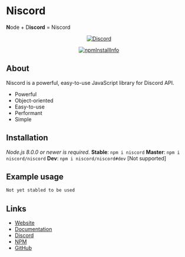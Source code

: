 # Niscord
**N**ode + D**iscord** = Niscord
<div align="center">
  <p>
    <a href="https://discord.gg/hga9SeN"><img src="https://discordapp.com/api/guilds/469539054371864606/embed.png" alt="Discord" /></a>
  </p>
  <p>
    <a href="https://nodei.co/npm/niscord/"><img src="https://nodei.co/npm/niscord.png?downloads=true&stars=true" alt="npmInstallInfo" /></a>
  </p>
</div>

## About
Niscord is a powerful, easy-to-use JavaScript library for Discord API.
 * Powerful
 * Object-oriented
 * Easy-to-use
 * Performant
 * Simple

## Installation
*Node.js 8.0.0 or newer is required.*
**Stable**: `npm i niscord`
**Master**: `npm i niscord/niscord`
**Dev**: `npm i niscord/niscord#dev` [Not supported]

## Example usage
```js
Not yet stabled to be used
```

## Links
* [Website](https://niscord.js.org)
* [Documentation](https://niscord.js.org)
* [Discord](https://discord.gg/hga9SeN)
* [NPM](https://npmjs.com/package/niscord)
* [GitHub](https://github.com/niscord/niscord)
